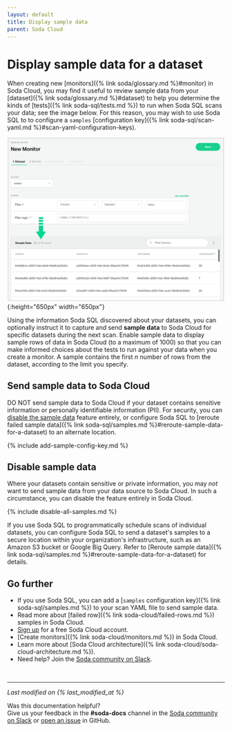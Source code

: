 ```yaml
---
layout: default
title: Display sample data
parent: Soda Cloud
---
```


# Display sample data for a dataset 

When creating new [monitors]({% link soda/glossary.md %}#monitor) in Soda Cloud, you may find it useful to review sample data from your [dataset]({% link soda/glossary.md %}#dataset) to help you determine the kinds of [tests]({% link soda-sql/tests.md %}) to run when Soda SQL scans your data; see the image below. For this reason, you may wish to use Soda SQL to to configure a `samples` [configuration key]({% link soda-sql/scan-yaml.md %}#scan-yaml-configuration-keys).

![sample-data](/assets/images/sample-data.png){:height="650px" width="650px"}


Using the information Soda SQL discovered about your datasets, you can optionally instruct it to capture and send **sample data** to Soda Cloud for specific datasets during the next scan. Enable sample data to display sample rows of data in Soda Cloud (to a maximum of 1000) so that you can make informed choices about the tests to run against your data when you create a monitor. A sample contains the first *n* number of rows from the dataset, according to the limit you specify.

## Send sample data to Soda Cloud

DO NOT send sample data to Soda Cloud if your dataset contains sensitive information or personally identifiable information (PII). For security, you can [disable the sample data](#disable-sample-data) feature entirely, or configure Soda SQL to [reroute failed sample data]({% link soda-sql/samples.md %}#reroute-sample-data-for-a-dataset) to an alternate location.

{% include add-sample-config-key.md %}


## Disable sample data

Where your datasets contain sensitive or private information, you may *not* want to send sample data from your data source to Soda Cloud. In such a circumstance, you can disable the feature entirely in Soda Cloud.

{% include disable-all-samples.md %}

If you use Soda SQL to programmatically schedule scans of individual datasets, you can configure Soda SQL to send a dataset's samples to a secure location within your organization's infrastructure, such as an Amazon S3 bucket or Google Big Query. Refer to [Reroute sample data]({% link soda-sql/samples.md %}#reroute-sample-data-for-a-dataset) for details.

## Go further

- If you use Soda SQL, you can add a [`samples` configuration key]({% link soda-sql/samples.md %}) to your scan YAML file to send sample data.
- Read more about [failed row]({% link soda-cloud/failed-rows.md %}) samples in Soda Cloud.
- <a href="https://cloud.soda.io/signup" target="_blank"> Sign up</a> for a free Soda Cloud account.
- [Create monitors]({% link soda-cloud/monitors.md %}) in Soda Cloud.
- Learn more about [Soda Cloud architecture]({% link soda-cloud/soda-cloud-architecture.md %}).
- Need help? Join the <a href="http://community.soda.io/slack" target="_blank"> Soda community on Slack</a>.

<br />

---
*Last modified on {% last_modified_at %}*

Was this documentation helpful? <br /> Give us your feedback in the **#soda-docs** channel in the <a href="http://community.soda.io/slack" target="_blank"> Soda community on Slack</a> or <a href="https://github.com/sodadata/docs/issues/new" target="_blank">open an issue</a> in GitHub.